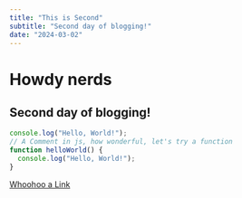 ```yaml
---
title: "This is Second"
subtitle: "Second day of blogging!"
date: "2024-03-02"
---
```


# Howdy nerds
## Second day of blogging!

```javascript
console.log("Hello, World!");
// A Comment in js, how wonderful, let's try a function
function helloWorld() {
  console.log("Hello, World!");
}
```

[Whoohoo a Link](https://github.com/kernel0verflow)